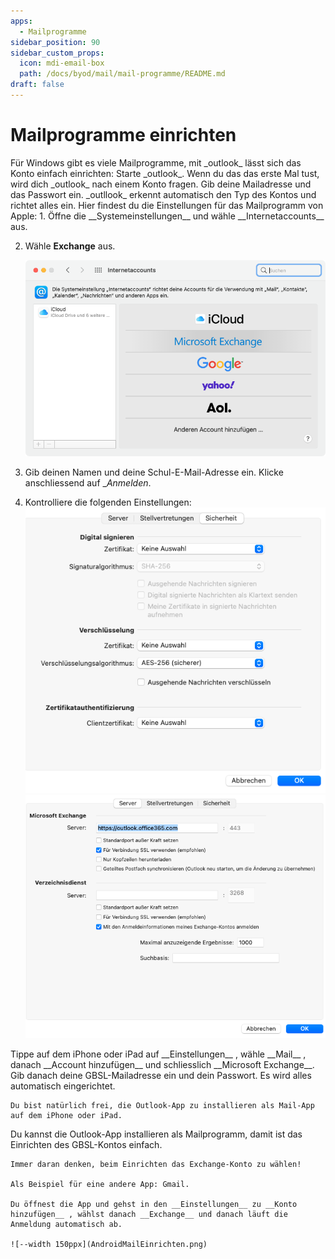 ```yaml
---
apps:
  - Mailprogramme
sidebar_position: 90
sidebar_custom_props:
  icon: mdi-email-box
  path: /docs/byod/mail/mail-programme/README.md
draft: false
---
```


# Mailprogramme einrichten

<Tabs>
  <TabItem value="win" label="Windows">
Für Windows gibt es viele Mailprogramme, mit _outlook_ lässt sich das Konto einfach einrichten:
Starte _outlook_. Wenn du das das erste Mal tust, wird dich _outlook_ nach einem Konto fragen. Gib deine Mailadresse und das Passwort ein. _outllook_ erkennt automatisch den Typ des Kontos und richtet alles ein.


  </TabItem>
  <TabItem value="osx" label="Mac OS">
Hier findest du die Einstellungen für das Mailprogramm von Apple:
1. Öffne die __Systemeinstellungen__ und wähle __Internetaccounts__ aus.

2. Wähle __Exchange__ aus.

    ![](email-1.png)

3. Gib deinen Namen und deine Schul-E-Mail-Adresse ein. Klicke anschliessend auf __Anmelden_.
4. Kontrolliere die folgenden Einstellungen:
![](mailmaceinstellungen1.png)
![](mailmaceinstellungen2.png)

</TabItem>
  <TabItem value="ios" label="iOS">
    Tippe auf dem iPhone oder iPad auf __Einstellungen__ , wähle __Mail__ , danach __Account hinzufügen__ und schliesslich __Microsoft Exchange__. Gib danach deine GBSL-Mailadresse ein und dein Passwort. Es wird alles automatisch eingerichtet.

    Du bist natürlich frei, die Outlook-App zu installieren als Mail-App auf dem iPhone oder iPad.

  </TabItem>
  <TabItem value="android" label="Android">
    Du kannst die Outlook-App installieren als Mailprogramm, damit ist das Einrichten des GBSL-Kontos einfach.

    Immer daran denken, beim Einrichten das Exchange-Konto zu wählen!

    Als Beispiel für eine andere App: Gmail.

    Du öffnest die App und gehst in den __Einstellungen__ zu __Konto hinzufügen__ , wählst danach __Exchange__ und danach läuft die Anmeldung automatisch ab.

    ![--width 150ppx](AndroidMailEinrichten.png)
  </TabItem>
</Tabs>
